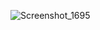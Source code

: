 ![Screenshot_1695](https://github.com/user-attachments/assets/c41444a2-ce0b-442d-a497-646e7559677c)
